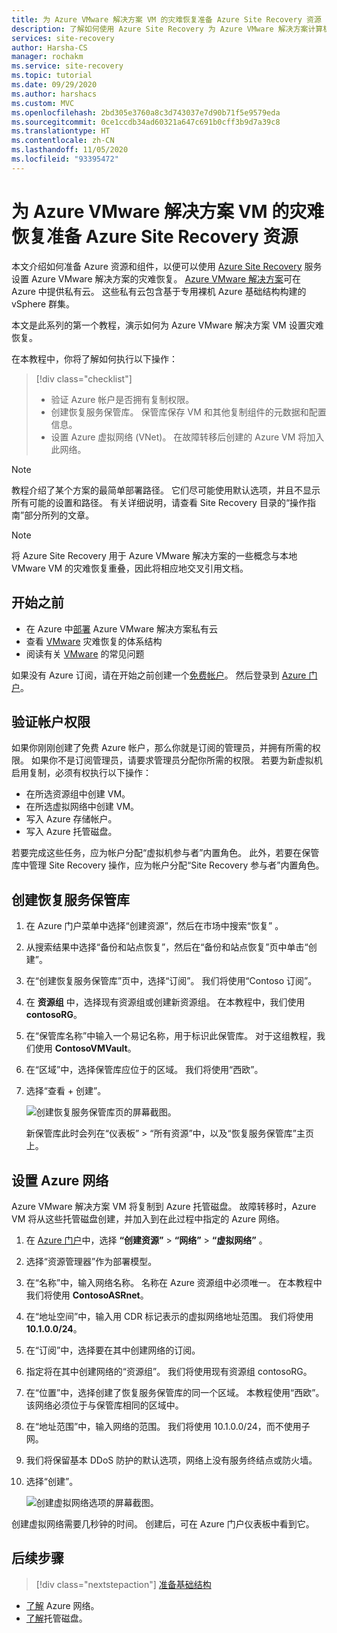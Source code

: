 ```yaml
---
title: 为 Azure VMware 解决方案 VM 的灾难恢复准备 Azure Site Recovery 资源
description: 了解如何使用 Azure Site Recovery 为 Azure VMware 解决方案计算机的灾难恢复准备 Azure 资源。
services: site-recovery
author: Harsha-CS
manager: rochakm
ms.service: site-recovery
ms.topic: tutorial
ms.date: 09/29/2020
ms.author: harshacs
ms.custom: MVC
ms.openlocfilehash: 2bd305e3760a8c3d743037e7d90b71f5e9579eda
ms.sourcegitcommit: 0ce1ccdb34ad60321a647c691b0cff3b9d7a39c8
ms.translationtype: HT
ms.contentlocale: zh-CN
ms.lasthandoff: 11/05/2020
ms.locfileid: "93395472"
---
```

# <a name="prepare-azure-site-recovery-resources-for-disaster-recovery-of-azure-vmware-solution-vms"></a>为 Azure VMware 解决方案 VM 的灾难恢复准备 Azure Site Recovery 资源

本文介绍如何准备 Azure 资源和组件，以便可以使用 [Azure Site Recovery](site-recovery-overview.md) 服务设置 Azure VMware 解决方案的灾难恢复。 [Azure VMware 解决方案](../azure-vmware/introduction.md)可在 Azure 中提供私有云。 这些私有云包含基于专用裸机 Azure 基础结构构建的 vSphere 群集。

本文是此系列的第一个教程，演示如何为 Azure VMware 解决方案 VM 设置灾难恢复。 


在本教程中，你将了解如何执行以下操作：

> [!div class="checklist"]
> * 验证 Azure 帐户是否拥有复制权限。
> * 创建恢复服务保管库。 保管库保存 VM 和其他复制组件的元数据和配置信息。
> * 设置 Azure 虚拟网络 (VNet)。 在故障转移后创建的 Azure VM 将加入此网络。

> [!NOTE]
> 教程介绍了某个方案的最简单部署路径。 它们尽可能使用默认选项，并且不显示所有可能的设置和路径。 有关详细说明，请查看 Site Recovery 目录的“操作指南”部分所列的文章。

> [!NOTE]
> 将 Azure Site Recovery 用于 Azure VMware 解决方案的一些概念与本地 VMware VM 的灾难恢复重叠，因此将相应地交叉引用文档。

## <a name="before-you-start"></a>开始之前

- 在 Azure 中[部署](../azure-vmware/tutorial-create-private-cloud.md) Azure VMware 解决方案私有云
- 查看 [VMware](vmware-azure-architecture.md) 灾难恢复的体系结构
- 阅读有关 [VMware](vmware-azure-common-questions.md) 的常见问题

如果没有 Azure 订阅，请在开始之前创建一个[免费帐户](https://azure.microsoft.com/pricing/free-trial/)。 然后登录到 [Azure 门户](https://portal.azure.com)。


## <a name="verify-account-permissions"></a>验证帐户权限

如果你刚刚创建了免费 Azure 帐户，那么你就是订阅的管理员，并拥有所需的权限。 如果你不是订阅管理员，请要求管理员分配你所需的权限。 若要为新虚拟机启用复制，必须有权执行以下操作：

- 在所选资源组中创建 VM。
- 在所选虚拟网络中创建 VM。
- 写入 Azure 存储帐户。
- 写入 Azure 托管磁盘。

若要完成这些任务，应为帐户分配“虚拟机参与者”内置角色。 此外，若要在保管库中管理 Site Recovery 操作，应为帐户分配“Site Recovery 参与者”内置角色。


## <a name="create-a-recovery-services-vault"></a>创建恢复服务保管库

1. 在 Azure 门户菜单中选择“创建资源”，然后在市场中搜索“恢复” 。
2. 从搜索结果中选择“备份和站点恢复”，然后在“备份和站点恢复”页中单击“创建”。 
3. 在“创建恢复服务保管库”页中，选择“订阅”。 我们将使用“Contoso 订阅”。
4. 在 **资源组** 中，选择现有资源组或创建新资源组。 在本教程中，我们使用 **contosoRG**。
5. 在“保管库名称”中输入一个易记名称，用于标识此保管库。 对于这组教程，我们使用 **ContosoVMVault**。
6. 在“区域”中，选择保管库应位于的区域。 我们将使用“西欧”。
7. 选择“查看 + 创建”。

   ![创建恢复服务保管库页的屏幕截图。](./media/tutorial-prepare-azure/new-vault-settings.png)

   新保管库此时会列在“仪表板” > “所有资源”中，以及“恢复服务保管库”主页上。  

## <a name="set-up-an-azure-network"></a>设置 Azure 网络

 Azure VMware 解决方案 VM 将复制到 Azure 托管磁盘。 故障转移时，Azure VM 将从这些托管磁盘创建，并加入到在此过程中指定的 Azure 网络。

1. 在 [Azure 门户](https://portal.azure.com)中，选择 **“创建资源”**  >  **“网络”**  >  **“虚拟网络”** 。
2. 选择“资源管理器”作为部署模型。
3. 在“名称”中，输入网络名称。 名称在 Azure 资源组中必须唯一。 在本教程中我们将使用 **ContosoASRnet**。
4. 在“地址空间”中，输入用 CDR 标记表示的虚拟网络地址范围。 我们将使用 **10.1.0.0/24**。
5. 在“订阅”中，选择要在其中创建网络的订阅。
6. 指定将在其中创建网络的“资源组”。 我们将使用现有资源组 contosoRG。
7. 在“位置”中，选择创建了恢复服务保管库的同一个区域。 本教程使用“西欧”。 该网络必须位于与保管库相同的区域中。
8. 在“地址范围”中，输入网络的范围。 我们将使用 10.1.0.0/24，而不使用子网。
9. 我们将保留基本 DDoS 防护的默认选项，网络上没有服务终结点或防火墙。
9. 选择“创建”。

   ![创建虚拟网络选项的屏幕截图。](media/tutorial-prepare-azure/create-network.png)

创建虚拟网络需要几秒钟的时间。 创建后，可在 Azure 门户仪表板中看到它。




## <a name="next-steps"></a>后续步骤
> [!div class="nextstepaction"]
> [准备基础结构](avs-tutorial-prepare-avs.md)
- [了解](../virtual-network/virtual-networks-overview.md) Azure 网络。
- [了解](../virtual-machines/managed-disks-overview.md)托管磁盘。
